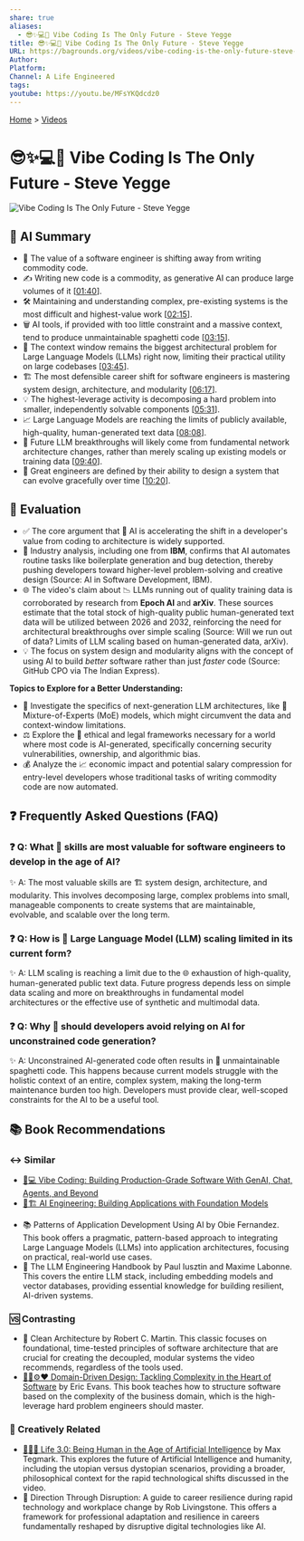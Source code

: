 ```yaml
---
share: true
aliases:
  - 😎✨💻🔮 Vibe Coding Is The Only Future - Steve Yegge
title: 😎✨💻🔮 Vibe Coding Is The Only Future - Steve Yegge
URL: https://bagrounds.org/videos/vibe-coding-is-the-only-future-steve-yegge
Author:
Platform:
Channel: A Life Engineered
tags:
youtube: https://youtu.be/MFsYKQdcdz0
---
```

[Home](../index.md) > [Videos](./index.md)  
# 😎✨💻🔮 Vibe Coding Is The Only Future - Steve Yegge  
![Vibe Coding Is The Only Future - Steve Yegge](https://youtu.be/MFsYKQdcdz0)  
  
## 🤖 AI Summary  
  
* 💸 The value of a software engineer is shifting away from writing commodity code.  
* ✍️ Writing new code is a commodity, as generative AI can produce large volumes of it \[[01:40](http://www.youtube.com/watch?v=MFsYKQdcdz0&t=100)].  
* 🛠️ Maintaining and understanding complex, pre-existing systems is the most difficult and highest-value work \[[02:15](http://www.youtube.com/watch?v=MFsYKQdcdz0&t=135)].  
* 🗑️ AI tools, if provided with too little constraint and a massive context, tend to produce unmaintainable spaghetti code \[[03:15](http://www.youtube.com/watch?v=MFsYKQdcdz0&t=195)].  
* 🧠 The context window remains the biggest architectural problem for Large Language Models (LLMs) right now, limiting their practical utility on large codebases \[[03:45](http://www.youtube.com/watch?v=MFsYKQdcdz0&t=225)].  
* 🏗️ The most defensible career shift for software engineers is mastering system design, architecture, and modularity \[[06:17](http://www.youtube.com/watch?v=MFsYKQdcdz0&t=377)].  
* 💡 The highest-leverage activity is decomposing a hard problem into smaller, independently solvable components \[[05:31](http://www.youtube.com/watch?v=MFsYKQdcdz0&t=331)].  
* 📈 Large Language Models are reaching the limits of publicly available, high-quality, human-generated text data \[[08:08](http://www.youtube.com/watch?v=MFsYKQdcdz0&t=488)].  
* 🔮 Future LLM breakthroughs will likely come from fundamental network architecture changes, rather than merely scaling up existing models or training data \[[09:40](http://www.youtube.com/watch?v=MFsYKQdcdz0&t=580)].  
* 🌟 Great engineers are defined by their ability to design a system that can evolve gracefully over time \[[10:20](http://www.youtube.com/watch?v=MFsYKQdcdz0&t=620)].  
  
## 🤔 Evaluation  
  
* ✅ The core argument that 🚀 AI is accelerating the shift in a developer's value from coding to architecture is widely supported.  
* 🧠 Industry analysis, including one from **IBM**, confirms that AI automates routine tasks like boilerplate generation and bug detection, thereby pushing developers toward higher-level problem-solving and creative design (Source: AI in Software Development, IBM).  
* 🌐 The video's claim about 📉 LLMs running out of quality training data is corroborated by research from **Epoch AI** and **arXiv**. These sources estimate that the total stock of high-quality public human-generated text data will be utilized between 2026 and 2032, reinforcing the need for architectural breakthroughs over simple scaling (Source: Will we run out of data? Limits of LLM scaling based on human-generated data, arXiv).  
* 💡 The focus on system design and modularity aligns with the concept of using AI to build *better* software rather than just *faster* code (Source: GitHub CPO via The Indian Express).  
  
**Topics to Explore for a Better Understanding:**  
  
* 🧪 Investigate the specifics of next-generation LLM architectures, like 🔬 Mixture-of-Experts (MoE) models, which might circumvent the data and context-window limitations.  
* ⚖️ Explore the 📜 ethical and legal frameworks necessary for a world where most code is AI-generated, specifically concerning security vulnerabilities, ownership, and algorithmic bias.  
* 💰 Analyze the 📈 economic impact and potential salary compression for entry-level developers whose traditional tasks of writing commodity code are now automated.  
  
## ❓ Frequently Asked Questions (FAQ)  
  
### ❓ Q: What 🧠 skills are most valuable for software engineers to develop in the age of AI?  
✨ A: The most valuable skills are 🏗️ system design, architecture, and modularity. This involves decomposing large, complex problems into small, manageable components to create systems that are maintainable, evolvable, and scalable over the long term.  
  
### ❓ Q: How is 🤖 Large Language Model (LLM) scaling limited in its current form?  
✨ A: LLM scaling is reaching a limit due to the 🌐 exhaustion of high-quality, human-generated public text data. Future progress depends less on simple data scaling and more on breakthroughs in fundamental model architectures or the effective use of synthetic and multimodal data.  
  
### ❓ Q: Why 🚫 should developers avoid relying on AI for unconstrained code generation?  
✨ A: Unconstrained AI-generated code often results in 🍝 unmaintainable spaghetti code. This happens because current models struggle with the holistic context of an entire, complex system, making the long-term maintenance burden too high. Developers must provide clear, well-scoped constraints for the AI to be a useful tool.  
  
## 📚 Book Recommendations  
  
### ↔️ Similar  
  
- [🤖💻 Vibe Coding: Building Production-Grade Software With GenAI, Chat, Agents, and Beyond](../books/vibe-coding-building-production-grade-software-with-genai-chat-agents-and-beyond.md)  
- [🤖🏗️ AI Engineering: Building Applications with Foundation Models](../books/ai-engineering-building-applications-with-foundation-models.md)  
* 📚 Patterns of Application Development Using AI by Obie Fernandez. This book offers a pragmatic, pattern-based approach to integrating Large Language Models (LLMs) into application architectures, focusing on practical, real-world use cases.  
* 🧠 The LLM Engineering Handbook by Paul Iusztin and Maxime Labonne. This covers the entire LLM stack, including embedding models and vector databases, providing essential knowledge for building resilient, AI-driven systems.  
  
### 🆚 Contrasting  
  
* 🧱 Clean Architecture by Robert C. Martin. This classic focuses on foundational, time-tested principles of software architecture that are crucial for creating the decoupled, modular systems the video recommends, regardless of the tools used.  
* [🧩🧱⚙️❤️ Domain-Driven Design: Tackling Complexity in the Heart of Software](../books/domain-driven-design.md) by Eric Evans. This book teaches how to structure software based on the complexity of the business domain, which is the high-leverage hard problem engineers should master.  
  
### 🎨 Creatively Related  
  
* [🧬👥💾 Life 3.0: Being Human in the Age of Artificial Intelligence](../books/life-3-0.md) by Max Tegmark. This explores the future of Artificial Intelligence and humanity, including the utopian versus dystopian scenarios, providing a broader, philosophical context for the rapid technological shifts discussed in the video.  
* 🚀 Direction Through Disruption: A guide to career resilience during rapid technology and workplace change by Rob Livingstone. This offers a framework for professional adaptation and resilience in careers fundamentally reshaped by disruptive digital technologies like AI.